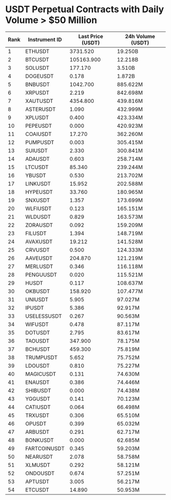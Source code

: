 # USDT Perpetual Contracts with Daily Volume > $50 Million

| Rank | Instrument ID | Last Price (USDT) | 24h Volume (USDT) |
|------|---------------|-------------------|-------------------|
| 1 | ETHUSDT | 3731.520 | 19.250B |
| 2 | BTCUSDT | 105163.900 | 12.218B |
| 3 | SOLUSDT | 177.170 | 3.510B |
| 4 | DOGEUSDT | 0.178 | 1.872B |
| 5 | BNBUSDT | 1042.700 | 885.622M |
| 6 | XRPUSDT | 2.219 | 842.698M |
| 7 | XAUTUSDT | 4354.800 | 439.816M |
| 8 | ASTERUSDT | 1.090 | 432.999M |
| 9 | XPLUSDT | 0.400 | 423.334M |
| 10 | PEPEUSDT | 0.000 | 420.923M |
| 11 | COAIUSDT | 17.270 | 362.260M |
| 12 | PUMPUSDT | 0.003 | 305.415M |
| 13 | SUIUSDT | 2.330 | 300.841M |
| 14 | ADAUSDT | 0.603 | 258.714M |
| 15 | LTCUSDT | 85.340 | 239.244M |
| 16 | YBUSDT | 0.530 | 213.702M |
| 17 | LINKUSDT | 15.952 | 202.588M |
| 18 | HYPEUSDT | 33.760 | 180.965M |
| 19 | SNXUSDT | 1.357 | 173.699M |
| 20 | WLFIUSDT | 0.123 | 165.151M |
| 21 | WLDUSDT | 0.829 | 163.573M |
| 22 | ZORAUSDT | 0.092 | 159.209M |
| 23 | FILUSDT | 1.394 | 148.719M |
| 24 | AVAXUSDT | 19.212 | 141.528M |
| 25 | CRVUSDT | 0.500 | 124.333M |
| 26 | AAVEUSDT | 204.870 | 121.219M |
| 27 | MERLUSDT | 0.346 | 116.118M |
| 28 | PENGUUSDT | 0.020 | 115.521M |
| 29 | HUSDT | 0.117 | 108.637M |
| 30 | OKBUSDT | 158.920 | 107.477M |
| 31 | UNIUSDT | 5.905 | 97.027M |
| 32 | IPUSDT | 5.386 | 92.917M |
| 33 | USELESSUSDT | 0.267 | 90.563M |
| 34 | WIFUSDT | 0.478 | 87.117M |
| 35 | DOTUSDT | 2.795 | 83.617M |
| 36 | TAOUSDT | 347.900 | 78.175M |
| 37 | BCHUSDT | 459.300 | 75.819M |
| 38 | TRUMPUSDT | 5.652 | 75.752M |
| 39 | LDOUSDT | 0.810 | 75.227M |
| 40 | MAGICUSDT | 0.131 | 74.630M |
| 41 | ENAUSDT | 0.386 | 74.446M |
| 42 | SHIBUSDT | 0.000 | 74.438M |
| 43 | YGGUSDT | 0.141 | 70.123M |
| 44 | CATIUSDT | 0.064 | 66.498M |
| 45 | TRXUSDT | 0.306 | 65.510M |
| 46 | OPUSDT | 0.399 | 65.032M |
| 47 | ARBUSDT | 0.291 | 62.717M |
| 48 | BONKUSDT | 0.000 | 62.685M |
| 49 | FARTCOINUSDT | 0.345 | 59.203M |
| 50 | NEARUSDT | 2.078 | 58.758M |
| 51 | XLMUSDT | 0.292 | 58.121M |
| 52 | ONDOUSDT | 0.674 | 57.251M |
| 53 | APTUSDT | 3.005 | 56.217M |
| 54 | ETCUSDT | 14.890 | 50.953M |
